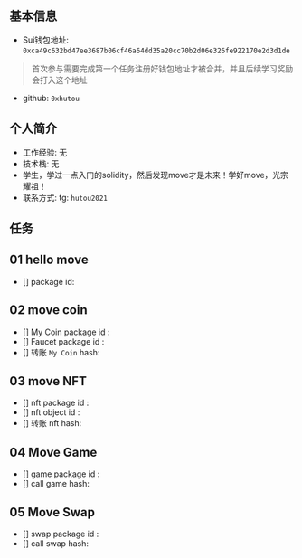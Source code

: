 ## 基本信息
- Sui钱包地址: `0xca49c632bd47ee3687b06cf46a64dd35a20cc70b2d06e326fe922170e2d3d1de`
> 首次参与需要完成第一个任务注册好钱包地址才被合并，并且后续学习奖励会打入这个地址
- github: `0xhutou`

## 个人简介
- 工作经验: 无
- 技术栈: 无
- 学生，学过一点入门的solidity，然后发现move才是未来！学好move，光宗耀祖！
- 联系方式: tg: `hutou2021` 

## 任务

##   01 hello move  
- [] package id: 

##   02 move coin
- [] My Coin package id : 
- [] Faucet package id : 
- [] 转账 `My Coin` hash:

##   03 move NFT
- [] nft package id :
- [] nft object id : 
- [] 转账 nft  hash:

##   04 Move Game
- [] game package id :
- [] call game hash:

##   05 Move Swap
- [] swap package id :
- [] call swap hash:
